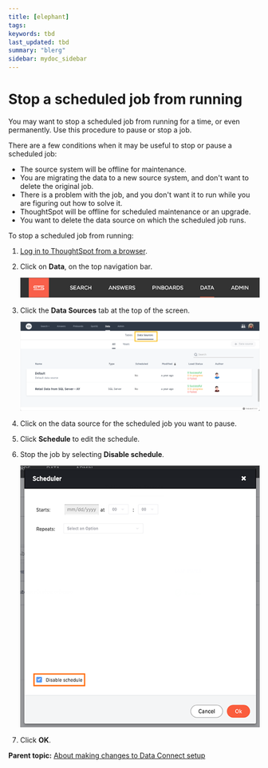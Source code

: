 ```yaml
---
title: [elephant]
tags: 
keywords: tbd
last_updated: tbd
summary: "blerg"
sidebar: mydoc_sidebar
---
```

# Stop a scheduled job from running

You may want to stop a scheduled job from running for a time, or even permanently. Use this procedure to pause or stop a job.

There are a few conditions when it may be useful to stop or pause a scheduled job:

-   The source system will be offline for maintenance.
-   You are migrating the data to a new source system, and don't want to delete the original job.
-   There is a problem with the job, and you don't want it to run while you are figuring out how to solve it.
-   ThoughtSpot will be offline for scheduled maintenance or an upgrade.
-   You want to delete the data source on which the scheduled job runs.

To stop a scheduled job from running:

1.   [Log in to ThoughtSpot from a browser](../../../admin/setup/accessing.html#). 
2.   Click on **Data**, on the top navigation bar. 

     ![](../../../shared/conrefs/../../images/data_icon.png "Data") 

3.  Click the **Data Sources** tab at the top of the screen.

    ![](../../../shared/conrefs/../../images/data_sources_tab_created.png "Data Sources tab")

4.   Click on the data source for the scheduled job you want to pause. 
5. Click **Schedule** to edit the schedule. 
6.   Stop the job by selecting **Disable schedule**. 

     ![](../../../images/disable_schedule.png "Stop a recurring data load") 

7. Click **OK**. 

**Parent topic:** [About making changes to Data Connect setup](../../../data_connect/data_connect/making_changes/about_changing_etl_jobs.html)

